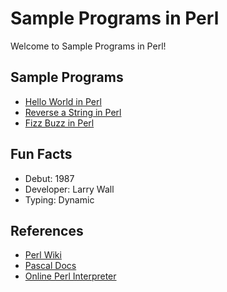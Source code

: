 # Sample Programs in Perl

Welcome to Sample Programs in Perl!

## Sample Programs

- [Hello World in Perl](https://therenegadecoder.com/code/hello-world-in-perl/)
- [Reverse a String in Perl](https://github.com/TheRenegadeCoder/sample-programs/issues/358)
- [Fizz Buzz in Perl](https://github.com/TheRenegadeCoder/sample-programs/issues/516)

## Fun Facts

- Debut: 1987
- Developer: Larry Wall
- Typing: Dynamic

## References

- [Perl Wiki](https://en.wikipedia.org/wiki/Perl)
- [Pascal Docs](https://www.perl.org/)
- [Online Perl Interpreter](https://www.jdoodle.com/execute-perl-online)
